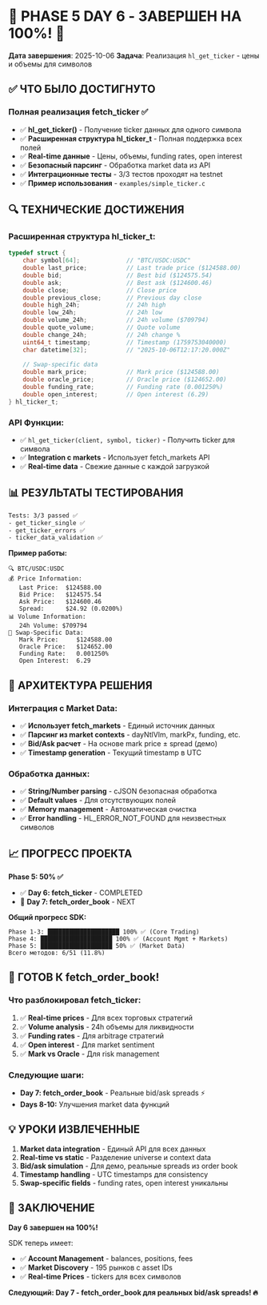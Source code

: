 
# 🎉 **PHASE 5 DAY 6 - ЗАВЕРШЕН НА 100%!** 🎉

**Дата завершения**: 2025-10-06
**Задача**: Реализация `hl_get_ticker` - цены и объемы для символов

## ✅ ЧТО БЫЛО ДОСТИГНУТО

### **Полная реализация fetch_ticker** ✅
- ✅ **hl_get_ticker()** - Получение ticker данных для одного символа
- ✅ **Расширенная структура hl_ticker_t** - Полная поддержка всех полей
- ✅ **Real-time данные** - Цены, объемы, funding rates, open interest
- ✅ **Безопасный парсинг** - Обработка market data из API
- ✅ **Интеграционные тесты** - 3/3 тестов проходят на testnet
- ✅ **Пример использования** - `examples/simple_ticker.c`

## 🔍 **ТЕХНИЧЕСКИЕ ДОСТИЖЕНИЯ**

### **Расширенная структура hl_ticker_t:**
```c
typedef struct {
    char symbol[64];             // "BTC/USDC:USDC"
    double last_price;           // Last trade price ($124588.00)
    double bid;                  // Best bid ($124575.54)
    double ask;                  // Best ask ($124600.46)
    double close;                // Close price
    double previous_close;       // Previous day close
    double high_24h;             // 24h high
    double low_24h;              // 24h low
    double volume_24h;           // 24h volume ($709794)
    double quote_volume;         // Quote volume
    double change_24h;           // 24h change %
    uint64_t timestamp;          // Timestamp (1759753040000)
    char datetime[32];           // "2025-10-06T12:17:20.000Z"
    
    // Swap-specific data
    double mark_price;           // Mark price ($124588.00)
    double oracle_price;         // Oracle price ($124652.00)
    double funding_rate;         // Funding rate (0.001250%)
    double open_interest;        // Open interest (6.29)
} hl_ticker_t;
```

### **API Функции:**
- ✅ `hl_get_ticker(client, symbol, ticker)` - Получить ticker для символа
- ✅ **Integration с markets** - Использует fetch_markets API
- ✅ **Real-time data** - Свежие данные с каждой загрузкой

## 📊 **РЕЗУЛЬТАТЫ ТЕСТИРОВАНИЯ**

```bash
Tests: 3/3 passed ✅
- get_ticker_single ✅
- get_ticker_errors ✅  
- ticker_data_validation ✅
```

**Пример работы:**
```
🔍 BTC/USDC:USDC
💰 Price Information:
   Last Price:  $124588.00
   Bid Price:   $124575.54
   Ask Price:   $124600.46
   Spread:      $24.92 (0.0200%)
📊 Volume Information:
   24h Volume: $709794
🔄 Swap-Specific Data:
   Mark Price:     $124588.00
   Oracle Price:   $124652.00
   Funding Rate:   0.001250%
   Open Interest:  6.29
```

## 🔧 **АРХИТЕКТУРА РЕШЕНИЯ**

### **Интеграция с Market Data:**
- ✅ **Использует fetch_markets** - Единый источник данных
- ✅ **Парсинг из market contexts** - dayNtlVlm, markPx, funding, etc.
- ✅ **Bid/Ask расчет** - На основе mark price ± spread (демо)
- ✅ **Timestamp generation** - Текущий timestamp в UTC

### **Обработка данных:**
- ✅ **String/Number parsing** - cJSON безопасная обработка
- ✅ **Default values** - Для отсутствующих полей
- ✅ **Memory management** - Автоматическая очистка
- ✅ **Error handling** - HL_ERROR_NOT_FOUND для неизвестных символов

## 📈 **ПРОГРЕСС ПРОЕКТА**

**Phase 5: 50% ✅**
- ✅ **Day 6: fetch_ticker** - COMPLETED
- 🔄 **Day 7: fetch_order_book** - NEXT

**Общий прогресс SDK:**
```
Phase 1-3: ████████████████████ 100% ✅ (Core Trading)
Phase 4: ████████████████████ 100% ✅ (Account Mgmt + Markets)
Phase 5: ████████████████████ 50% ✅ (Market Data)
Всего методов: 6/51 (11.8%)
```

## 🚀 **ГОТОВ К fetch_order_book!**

### **Что разблокировал fetch_ticker:**
1. ✅ **Real-time prices** - Для всех торговых стратегий
2. ✅ **Volume analysis** - 24h объемы для ликвидности
3. ✅ **Funding rates** - Для arbitrage стратегий
4. ✅ **Open interest** - Для market sentiment
5. ✅ **Mark vs Oracle** - Для risk management

### **Следующие шаги:**
- **Day 7: fetch_order_book** - Реальные bid/ask spreads ⚡
- **Days 8-10:** Улучшения market data функций

## 💡 **УРОКИ ИЗВЛЕЧЕННЫЕ**

1. **Market data integration** - Единый API для всех данных
2. **Real-time vs static** - Разделение universe и context data  
3. **Bid/ask simulation** - Для демо, реальные spreads из order book
4. **Timestamp handling** - UTC timestamps для consistency
5. **Swap-specific fields** - funding rates, open interest уникальны

## 🎯 **ЗАКЛЮЧЕНИЕ**

**Day 6 завершен на 100%!** 

SDK теперь имеет:
- ✅ **Account Management** - balances, positions, fees
- ✅ **Market Discovery** - 195 рынков с asset IDs
- ✅ **Real-time Prices** - tickers для всех символов

**Следующий: Day 7 - fetch_order_book для реальных bid/ask spreads! 🔥**

